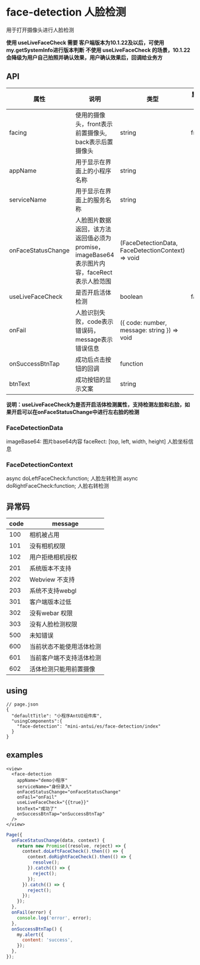 # face-detection 人脸检测

用于打开摄像头进行人脸检测

**使用 useLiveFaceCheck 需要 客户端版本为10.1.22及以后，可使用my.getSystemInfo进行版本判断**
**不使用 useLiveFaceCheck 的场景，10.1.22 会降级为用户自己拍照并确认效果，用户确认效果后，回调给业务方**

## API

| 属性 | 说明 | 类型 | 默认值 | 必选 |
|----|----|----|----|----|
| facing | 使用的摄像头，front表示前置摄像头, back表示后置摄像头 | string | front | false |
| appName | 用于显示在界面上的小程序名称 | string |  | true |
| serviceName | 用于显示在界面上的服务名称 | string |  | true |
| onFaceStatusChange | 人脸图片数据返回，该方法返回值必须为promise，imageBase64表示图片内容，faceRect表示人脸范围 | (FaceDetectionData, FaceDetectionContext) => void | | false |
| useLiveFaceCheck | 是否开启活体检测 | boolean | false | false |
| onFail | 人脸识别失败，code表示错误码，message表示错误信息 | ({ code: number, message: string }) => void |  | false |
| onSuccessBtnTap | 成功后点击按钮的回调 | function | | false |
| btnText | 成功按钮的显示文案 | string | | false |

**说明：useLiveFaceCheck为是否开启活体检测属性，支持检测左脸和右脸，如果开启可以在onFaceStatusChange中进行左右脸的检测**
### FaceDetectionData
   imageBase64: 图片base64内容
   faceRect: [top, left, width, height] 人脸坐标信息
### FaceDetectionContext
   async doLeftFaceCheck:function; 人脸左转检测
   async doRightFaceCheck:function; 人脸右转检测

## 异常码

| code | message |
| ---- | ---- |
| 100  | 相机被占用 |
| 101  | 没有相机权限 |
| 102  | 用户拒绝相机授权 |
| 201  | 系统版本不支持 |
| 202  | Webview 不支持 |
| 203  | 系统不支持webgl |
| 301  | 客户端版本过低 |
| 302  | 没有webar 权限 |
| 303  | 没有人脸检测权限 |
| 500  | 未知错误 |
| 600  | 当前状态不能使用活体检测 |
| 601  | 当前客户端不支持活体检测 |
| 602  | 活体检测只能用前置摄像 |

## using

```
// page.json
{
  "defaultTitle": "小程序AntUI组件库",
  "usingComponents":{
    "face-detection": "mini-antui/es/face-detection/index"
  }
}
```


## examples

```axml
<view>
  <face-detection
    appName="demo小程序"
    serviceName="身份录入"
    onFaceStatusChange="onFaceStatusChange"
    onFail="onFail"
    useLiveFaceCheck="{{true}}"
    btnText="成功了"
    onSuccessBtnTap="onSuccessBtnTap"
  />
</view>
```

```javascript
Page({
  onFaceStatusChange(data, context) {
    return new Promise((resolve, reject) => {
      context.doLeftFaceCheck().then(() => {
        context.doRightFaceCheck().then(() => {
          resolve();
        }).catch(() => {
          reject();
        });
      }).catch(() => {
        reject();
      });
    });
  },
  onFail(error) {
    console.log('error', error);
  },
  onSuccessBtnTap() {
    my.alert({
      content: 'success',
    });
  },
});
```
